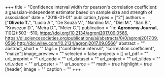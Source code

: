+++
title = "Confidence interval width for pearson's correlation coefficient: a gaussian-independent estimator based on sample size and strength of association"
date = "2018-01-01"
publication_types = ["2"]
authors = ["**Olivoto T.**", "Lucio A.", "De Souza V.", "Nardino M.", "Diel M.", "Sari B.", "Krysczun D.", "Meira D.", "Meier C."]
publication = "In: **Agronomy Journal**, 110(2):503--510, https://doi.org/10.2134/agronj2017.09.0566, https://dl.sciencesocieties.org/publications/aj/abstracts/0/0/agronj2017.09.0566 http://doi.wiley.com/10.2134/agronj2017.09.0566"
abstract = ""
abstract_short = ""
tags = ["confidence interval", "correlation coefficient", "maize"]
image_preview = ""
selected = false
projects = []
url_pdf = ""
url_preprint = ""
url_code = ""
url_dataset = ""
url_project = ""
url_slides = ""
url_video = ""
url_poster = ""
url_source = ""
math = true
highlight = true
[header]
image = ""
caption = ""
+++
